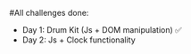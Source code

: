 #All challenges done:

- Day 1: Drum Kit (Js + DOM manipulation) ✅
- Day 2: Js + Clock functionality
